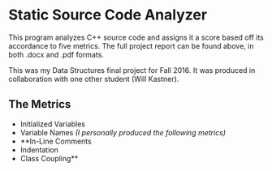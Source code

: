 # Static Source Code Analyzer
This program analyzes C++ source code and assigns it a score based off its accordance to five metrics. The full project report can be found above, in both .docx and .pdf formats.  

This was my Data Structures final project for Fall 2016. It was produced in collaboration with one other student (Will Kastner). 

## The Metrics
* Initialized Variables
* Variable Names
*(I personally produced the following metrics)*
* **In-Line Comments
* Indentation
* Class Coupling**

